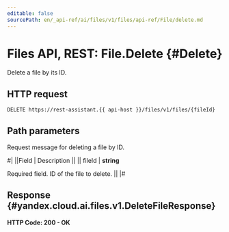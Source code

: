 ```yaml
---
editable: false
sourcePath: en/_api-ref/ai/files/v1/files/api-ref/File/delete.md
---
```


# Files API, REST: File.Delete {#Delete}

Delete a file by its ID.

## HTTP request

```
DELETE https://rest-assistant.{{ api-host }}/files/v1/files/{fileId}
```

## Path parameters

Request message for deleting a file by ID.

#|
||Field | Description ||
|| fileId | **string**

Required field. ID of the file to delete. ||
|#

## Response {#yandex.cloud.ai.files.v1.DeleteFileResponse}

**HTTP Code: 200 - OK**
